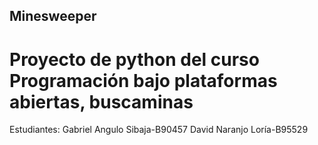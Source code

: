 ## Minesweeper
# Proyecto de python del curso Programación bajo plataformas abiertas, buscaminas
 Estudiantes:
 Gabriel Angulo Sibaja-B90457
 David Naranjo Loría-B95529

